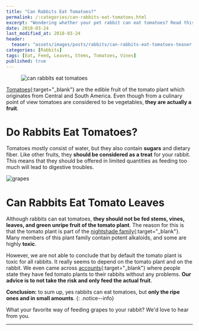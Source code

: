 ```yaml
---
title: "Can Rabbits Eat Tomatoes?"
permalink: /:categories/can-rabbits-eat-tomatoes.html
excerpt: "Wondering whether your pet rabbit can eat tomatoes? Read this post to find out if they are healthy and learn some great tips on how to feed them."
date: 2018-03-24
last_modified_at: 2018-03-24
header:
  teaser: "assets/images/posts/rabbits/can-rabbits-eat-tomatoes-teaser.jpg"
categories: [Rabbits]
tags: [Eat, Feed, Leaves, Stems, Tomatoes, Vines]
published: true
---
```


<figure>
  <img src="{{ site.url }}/assets/images/posts/rabbits/can-rabbits-eat-tomatoes.jpg" alt="can rabbits eat tomatoes" class="title-banner">
</figure>

[Tomatoes](https://en.wikipedia.org/wiki/Tomato){:target="_blank"} are the edible fruit of the tomato plant which originates from Central and South America. Even though from a culinary point of view tomatoes are considered to be vegetables, **they are actually a fruit**.

# Do Rabbits Eat Tomatoes?

Tomatoes mostly consist of water, but they also contain **sugars** and dietary fiber. Like other fruits, they **should be considered as a treat** for your rabbit. This means that they should be offered in limited quantities as feeding too much will lead to digestive troubles.

<img src="{{ site.url }}/assets/images/posts/food/tomatoes.jpg" alt="grapes" class="align-right">

# Can Rabbits Eat Tomato Leaves 

Although rabbits can eat tomatoes, **they should not be fed stems, vines, leaves, and green unripe fruit of the tomato plant**. The reason for this is that the tomato plant is part of the [nightshade family](https://en.wikipedia.org/wiki/Solanaceae){:target="_blank"}. Many members of this plant family contain potent alkaloids, and some are highly **toxic**.

However, we are not able to conclude that by default the tomato plant is toxic for all rabbits. It really seems to depend on the tomato plant and on the rabbit. We even came across [accounts](http://rabbittalk.com/should-rabbits-eat-tomato-greens-t4411.html#p43266){:target="_blank"} where people state they have fed tomato plants to their rabbits without any problems. **Our advice is to not take the risk and only feed the actual fruit**.

**Conclusion:** to sum up, yes rabbits can eat tomatoes, but **only the ripe ones and in small amounts**.
{: .notice--info}

What your favorite way of feeding grapes to your rabbit? We'd love to hear from you.

---